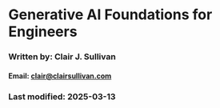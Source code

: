 # Generative AI Foundations for Engineers

### Written by: Clair J. Sullivan
#### Email: clair@clairsullivan.com
### Last modified: 2025-03-13